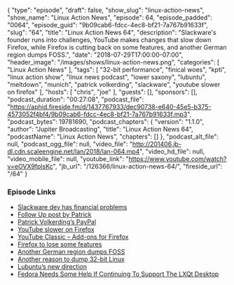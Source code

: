 {
  "type": "episode",
  "draft": false,
  "show_slug": "linux-action-news",
  "show_name": "Linux Action News",
  "episode": 64,
  "episode_padded": "0064",
  "episode_guid": "9b09cab6-fdcc-4ec8-bf21-7a767b91633f",
  "slug": "64",
  "title": "Linux Action News 64",
  "description": "Slackware's founder runs into challenges, YouTube makes changes that slow down Firefox, while Firefox is cutting back on some features, and another German region dumps FOSS.",
  "date": "2018-07-29T17:00:00-07:00",
  "header_image": "/images/shows/linux-action-news.png",
  "categories": [
    "Linux Action News"
  ],
  "tags": [
    "32-bit performance",
    "finical woes",
    "kpti",
    "linux action show",
    "linux news podcast",
    "lower saxony",
    "lubuntu",
    "meltdown",
    "munich",
    "patrick volkerding",
    "slackware",
    "youtube slower on firefox"
  ],
  "hosts": [
    "chris",
    "joe"
  ],
  "guests": [],
  "sponsors": [],
  "podcast_duration": "00:27:08",
  "podcast_file": "https://aphid.fireside.fm/d/1437767933/dec90738-e640-45e5-b375-4573052f4bf4/9b09cab6-fdcc-4ec8-bf21-7a767b91633f.mp3",
  "podcast_bytes": 19781690,
  "podcast_chapters": {
    "version": "1.1.0",
    "author": "Jupiter Broadcasting",
    "title": "Linux Action News 64",
    "podcastName": "Linux Action News",
    "chapters": []
  },
  "podcast_alt_file": null,
  "podcast_ogg_file": null,
  "video_file": "http://201406.jb-dl.cdn.scaleengine.net/lan/2018/lan-064.mp4",
  "video_hd_file": null,
  "video_mobile_file": null,
  "youtube_link": "https://www.youtube.com/watch?v=eOVX9fplsKc",
  "jb_url": "/126366/linux-action-news-64/",
  "fireside_url": "/64"
}


### Episode Links

  * [Slackware dev has financial problems](https://www.linuxquestions.org/questions/slackware-14/donating-to-slackware-4175634729/#post5882751 "Slackware dev has financial problems")
  * [Follow Up post by Patrick](https://www.linuxquestions.org/questions/slackware-14/donating-to-slackware-4175634729/page11.html#post5883695 "Follow Up post by Patrick")
  * [Patrick Volkerding’s PayPal](https://www.paypal.me/volkerdi "Patrick Volkerding’s PayPal")
  * [YouTube slower on Firefox](https://gadgets.ndtv.com/apps/news/youtube-speed-faster-google-chrome-mozilla-firefox-microsoft-edge-1889651 "YouTube slower on Firefox")
  * [YouTube Classic – Add-ons for Firefox](https://addons.mozilla.org/en-US/firefox/addon/youtube-classic/ "YouTube Classic – Add-ons for Firefox")
  * [Firefox to lose some features](https://www.ghacks.net/2018/07/25/mozilla-plans-to-remove-rss-feed-reader-and-live-bookmarks-support-from-firefox/ "Firefox to lose some features")
  * [Another German region dumps FOSS](https://www.theregister.co.uk/2018/07/27/lower_saxony_to_dump_linux/ "Another German region dumps FOSS")
  * [Another reason to dump 32-bit Linux](https://www.phoronix.com/scan.php?page=article&item=linux-32bit-kpti&num=1 "Another reason to dump 32-bit Linux")
  * [Lubuntu’s new direction](https://lubuntu.me/taking-a-new-direction/ "Lubuntu’s new direction")
  * [Fedora Needs Some Help If Continuing To Support The LXQt Desktop](https://www.phoronix.com/scan.php?page=news_item&px=Fedora-LXQt-Needs-Help "Fedora Needs Some Help If Continuing To Support The LXQt Desktop")


